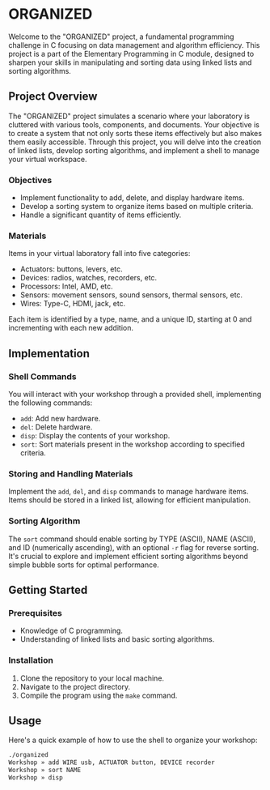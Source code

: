 # ORGANIZED

Welcome to the "ORGANIZED" project, a fundamental programming challenge in C focusing on data management and algorithm efficiency. This project is a part of the Elementary Programming in C module, designed to sharpen your skills in manipulating and sorting data using linked lists and sorting algorithms.

## Project Overview

The "ORGANIZED" project simulates a scenario where your laboratory is cluttered with various tools, components, and documents. Your objective is to create a system that not only sorts these items effectively but also makes them easily accessible. Through this project, you will delve into the creation of linked lists, develop sorting algorithms, and implement a shell to manage your virtual workspace.

### Objectives

- Implement functionality to add, delete, and display hardware items.
- Develop a sorting system to organize items based on multiple criteria.
- Handle a significant quantity of items efficiently.

### Materials

Items in your virtual laboratory fall into five categories:

- Actuators: buttons, levers, etc.
- Devices: radios, watches, recorders, etc.
- Processors: Intel, AMD, etc.
- Sensors: movement sensors, sound sensors, thermal sensors, etc.
- Wires: Type-C, HDMI, jack, etc.

Each item is identified by a type, name, and a unique ID, starting at 0 and incrementing with each new addition.

## Implementation

### Shell Commands

You will interact with your workshop through a provided shell, implementing the following commands:

- `add`: Add new hardware.
- `del`: Delete hardware.
- `disp`: Display the contents of your workshop.
- `sort`: Sort materials present in the workshop according to specified criteria.

### Storing and Handling Materials

Implement the `add`, `del`, and `disp` commands to manage hardware items. Items should be stored in a linked list, allowing for efficient manipulation.

### Sorting Algorithm

The `sort` command should enable sorting by TYPE (ASCII), NAME (ASCII), and ID (numerically ascending), with an optional `-r` flag for reverse sorting. It's crucial to explore and implement efficient sorting algorithms beyond simple bubble sorts for optimal performance.

## Getting Started

### Prerequisites

- Knowledge of C programming.
- Understanding of linked lists and basic sorting algorithms.

### Installation

1. Clone the repository to your local machine.
2. Navigate to the project directory.
3. Compile the program using the `make` command.

## Usage

Here's a quick example of how to use the shell to organize your workshop:

```bash
./organized
Workshop » add WIRE usb, ACTUATOR button, DEVICE recorder
Workshop » sort NAME
Workshop » disp
```
